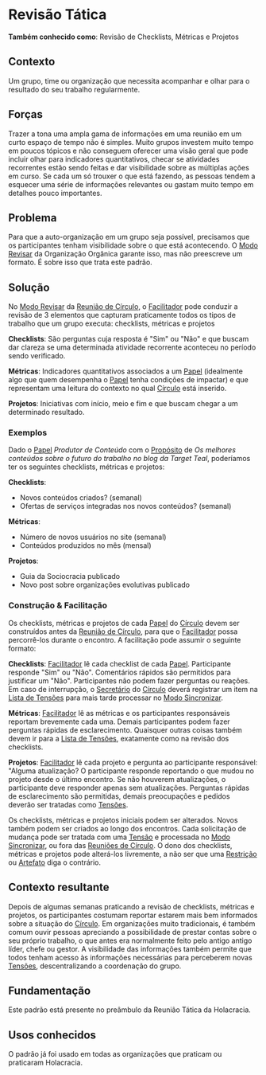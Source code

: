 # Revisão Tática

**Também conhecido como**: Revisão de Checklists, Métricas e Projetos

## Contexto

Um grupo, time ou organização que necessita acompanhar e olhar para o resultado do seu trabalho regularmente.

## Forças

Trazer a tona uma ampla gama de informações em uma reunião em um curto espaço de tempo não é simples. Muito grupos investem muito tempo em poucos tópicos e não conseguem oferecer uma visão geral que pode incluir olhar para indicadores quantitativos, checar se atividades recorrentes estão sendo feitas e dar visibilidade sobre as múltiplas ações em curso. Se cada um só trouxer o que está fazendo, as pessoas tendem a esquecer uma série de informações relevantes ou gastam muito tempo em detalhes pouco importantes.

## Problema

Para que a auto-organização em um grupo seja possível, precisamos que os participantes tenham visibilidade sobre o que está acontecendo. O [Modo Revisar](https://github.com/targetteal/organic-organization/tree/6ecfa251a288e2266cfd3afccf81508bb34e2eb0/meta-acordos/reunioes-de-circulo.md#modo-revisar) da Organização Orgânica garante isso, mas não preescreve um formato. É sobre isso que trata este padrão.

## Solução

No [Modo Revisar](https://github.com/targetteal/organic-organization/tree/6ecfa251a288e2266cfd3afccf81508bb34e2eb0/meta-acordos/reunioes-de-circulo.md#modo-revisar) da [Reunião de Círculo](https://github.com/targetteal/organic-organization/tree/6ecfa251a288e2266cfd3afccf81508bb34e2eb0/meta-acordos/reunioes-de-circulo.md), o [Facilitador](../../meta-acordos/papeis-essenciais.md#facilitador) pode conduzir a revisão de 3 elementos que capturam praticamente todos os tipos de trabalho que um grupo executa: checklists, métricas e projetos

**Checklists**: São perguntas cuja resposta é "Sim" ou "Não" e que buscam dar clareza se uma determinada atividade recorrente aconteceu no período sendo verificado.

**Métricas**: Indicadores quantitativos associados a um [Papel](../../meta-acordos/estrutura-organizacional.md#papeis) \(idealmente algo que quem desempenha o [Papel](../../meta-acordos/estrutura-organizacional.md#papeis) tenha condições de impactar\) e que representam uma leitura do contexto no qual [Círculo](../../meta-acordos/estrutura-organizacional.md#circulos) está inserido.

**Projetos**: Iniciativas com início, meio e fim e que buscam chegar a um determinado resultado.

### Exemplos

Dado o [Papel](../../meta-acordos/estrutura-organizacional.md#papeis) _Produtor de Conteúdo_ com o [Propósito](../../meta-acordos/estrutura-organizacional.md#papeis) de _Os melhores conteúdos sobre o futuro do trabalho no blog da Target Teal_, poderíamos ter os seguintes checklists, métricas e projetos:

**Checklists**:

* Novos conteúdos criados? \(semanal\)
* Ofertas de serviços integradas nos novos conteúdos? \(semanal\)

**Métricas**:

* Número de novos usuários no site \(semanal\)
* Conteúdos produzidos no mês \(mensal\)

**Projetos**:

* Guia da Sociocracia publicado
* Novo post sobre organizações evolutivas publicado

### Construção & Facilitação

Os checklists, métricas e projetos de cada [Papel](../../meta-acordos/estrutura-organizacional.md#papeis) do [Círculo](../../meta-acordos/estrutura-organizacional.md#circulos) devem ser construídos antes da [Reunião de Círculo](https://github.com/targetteal/organic-organization/tree/6ecfa251a288e2266cfd3afccf81508bb34e2eb0/meta-acordos/reunioes-de-circulo.md), para que o [Facilitador](../../meta-acordos/papeis-essenciais.md#facilitador) possa percorrê-los durante o encontro. A facilitação pode assumir o seguinte formato:

**Checklists**: [Facilitador](../../meta-acordos/papeis-essenciais.md#facilitador) lê cada checklist de cada [Papel](../../meta-acordos/estrutura-organizacional.md#papeis). Participante responde "Sim" ou "Não". Comentários rápidos são permitidos para justificar um "Não". Participantes não podem fazer perguntas ou reações. Em caso de interrupção, o [Secretário](../../meta-acordos/papeis-essenciais.md#secretario) do [Círculo](../../meta-acordos/estrutura-organizacional.md#circulos) deverá registrar um item na [Lista de Tensões](https://github.com/targetteal/organic-organization/tree/6ecfa251a288e2266cfd3afccf81508bb34e2eb0/meta-acordos/reunioes-de-circulo.md#lista-de-tensoes) para mais tarde processar no [Modo Sincronizar](https://github.com/targetteal/organic-organization/tree/6ecfa251a288e2266cfd3afccf81508bb34e2eb0/meta-acordos/reunioes-de-circulo.md#modo-sincronizar).

**Métricas**: [Facilitador](../../meta-acordos/papeis-essenciais.md#facilitador) lê as métricas e os participantes responsáveis reportam brevemente cada uma. Demais participantes podem fazer perguntas rápidas de esclarecimento. Quaisquer outras coisas também devem ir para a [Lista de Tensões](https://github.com/targetteal/organic-organization/tree/6ecfa251a288e2266cfd3afccf81508bb34e2eb0/meta-acordos/reunioes-de-circulo.md#lista-de-tensoes), exatamente como na revisão dos checklists.

**Projetos**: [Facilitador](../../meta-acordos/papeis-essenciais.md#facilitador) lê cada projeto e pergunta ao participante responsável: "Alguma atualização? O participante responde reportando o que mudou no projeto desde o último encontro. Se não houverem atualizações, o participante deve responder apenas sem atualizações. Perguntas rápidas de esclarecimento são permitidas, demais preocupações e pedidos deverão ser tratadas como [Tensões](../../meta-acordos/organizacao.md#tensoes).

Os checklists, métricas e projetos iniciais podem ser alterados. Novos também podem ser criados ao longo dos encontros. Cada solicitação de mudança pode ser tratada com uma [Tensão](../../meta-acordos/organizacao.md#tensoes) e processada no [Modo Sincronizar](https://github.com/targetteal/organic-organization/tree/6ecfa251a288e2266cfd3afccf81508bb34e2eb0/meta-acordos/reunioes-de-circulo.md#modo-sincronizar), ou fora das [Reuniões de Círculo](https://github.com/targetteal/organic-organization/tree/6ecfa251a288e2266cfd3afccf81508bb34e2eb0/meta-acordos/reunioes-de-circulo.md). O dono dos checklists, métricas e projetos pode alterá-los livremente, a não ser que uma [Restrição](../../meta-acordos/estrutura-organizacional.md#restricoes) ou [Artefato](../../meta-acordos/estrutura-organizacional.md#papeis) diga o contrário.

## Contexto resultante

Depois de algumas semanas praticando a revisão de checklists, métricas e projetos, os participantes costumam reportar estarem mais bem informados sobre a situação do [Círculo](../../meta-acordos/estrutura-organizacional.md#circulos). Em organizações muito tradicionais, é também comum ouvir pessoas apreciando a possibilidade de prestar contas sobre o seu próprio trabalho, o que antes era normalmente feito pelo antigo antigo líder, chefe ou gestor. A visibilidade das informações também permite que todos tenham acesso às informações necessárias para perceberem novas [Tensões](../../meta-acordos/organizacao.md#tensoes), descentralizando a coordenação do grupo.

## Fundamentação

Este padrão está presente no preâmbulo da Reunião Tática da Holacracia.

## Usos conhecidos

O padrão já foi usado em todas as organizações que praticam ou praticaram Holacracia.

